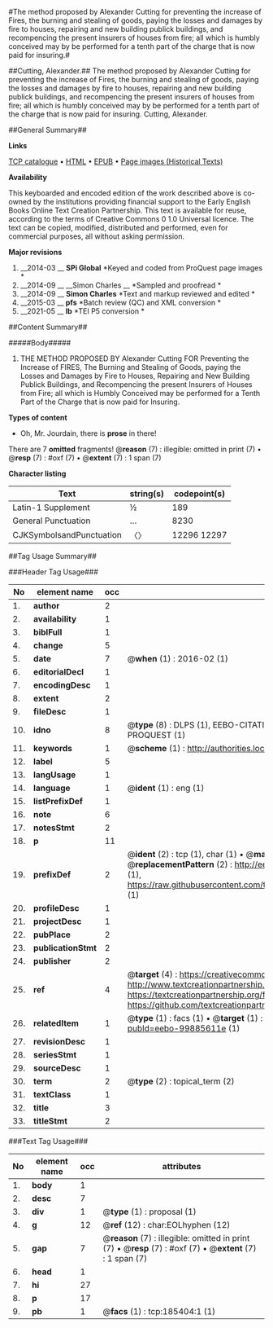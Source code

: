 #The method proposed by Alexander Cutting for preventing the increase of Fires, the burning and stealing of goods, paying the losses and damages by fire to houses, repairing and new building publick buildings, and recompencing the present insurers of houses from fire; all which is humbly conceived may by be performed for a tenth part of the charge that is now paid for insuring.#

##Cutting, Alexander.##
The method proposed by Alexander Cutting for preventing the increase of Fires, the burning and stealing of goods, paying the losses and damages by fire to houses, repairing and new building publick buildings, and recompencing the present insurers of houses from fire; all which is humbly conceived may by be performed for a tenth part of the charge that is now paid for insuring.
Cutting, Alexander.

##General Summary##

**Links**

[TCP catalogue](http://www.ota.ox.ac.uk/tcp/)  • 
[HTML](http://tei.it.ox.ac.uk/tcp/Texts-HTML/free/B20/B20997.html)  • 
[EPUB](http://tei.it.ox.ac.uk/tcp/Texts-EPUB/free/B20/B20997.epub) • 
[Page images (Historical Texts)](https://historicaltexts.jisc.ac.uk/eebo-99885611e)

**Availability**

This keyboarded and encoded edition of the work described above is co-owned by the
    institutions providing financial support to the Early English Books Online Text Creation
    Partnership. This text is available for reuse, according to the terms of  Creative Commons 0 1.0 Universal
    licence. The text can be copied, modified, distributed and performed, even for commercial
    purposes, all without asking permission.

**Major revisions**

1. __2014-03 __ __SPi Global__ *Keyed and coded from ProQuest page images *
1. __2014-09 __ __Simon Charles __ *Sampled and proofread *
1. __2014-09 __ __Simon Charles__ *Text and markup reviewed and edited *
1. __2015-03 __ __pfs__ *Batch review (QC) and XML conversion *
1. __2021-05 __ __lb__ *TEI P5 conversion *

##Content Summary##

#####Body#####

1. THE METHOD PROPOSED BY Alexander Cutting FOR Preventing the Increase of FIRES, The Burning and Stealing of Goods, paying the Losses and Damages by Fire to Houses, Repairing and New Building Publick Buildings, and Recompencing the present Insurers of Houses from Fire; all which is Humbly Conceived may be performed for a Tenth Part of the Charge that is now paid for Insuring.

**Types of content**

  * Oh, Mr. Jourdain, there is **prose** in there!

There are 7 **omitted** fragments! 
 @__reason__ (7) : illegible: omitted in print (7)  •  @__resp__ (7) : #oxf (7)  •  @__extent__ (7) : 1 span (7)

**Character listing**


|Text|string(s)|codepoint(s)|
|---|---|---|
|Latin-1 Supplement|½|189|
|General Punctuation|…|8230|
|CJKSymbolsandPunctuation|〈〉|12296 12297|

##Tag Usage Summary##

###Header Tag Usage###

|No|element name|occ|attributes|
|---|---|---|---|
|1.|__author__|2||
|2.|__availability__|1||
|3.|__biblFull__|1||
|4.|__change__|5||
|5.|__date__|7| @__when__ (1) : 2016-02 (1)|
|6.|__editorialDecl__|1||
|7.|__encodingDesc__|1||
|8.|__extent__|2||
|9.|__fileDesc__|1||
|10.|__idno__|8| @__type__ (8) : DLPS (1), EEBO-CITATION (1), VID (1), EEBO-PROQUEST (1), STC (3), PROQUEST (1)|
|11.|__keywords__|1| @__scheme__ (1) : http://authorities.loc.gov/ (1)|
|12.|__label__|5||
|13.|__langUsage__|1||
|14.|__language__|1| @__ident__ (1) : eng (1)|
|15.|__listPrefixDef__|1||
|16.|__note__|6||
|17.|__notesStmt__|2||
|18.|__p__|11||
|19.|__prefixDef__|2| @__ident__ (2) : tcp (1), char (1)  •  @__matchPattern__ (2) : ([0-9\-]+):([0-9IVX]+) (1), (.+) (1)  •  @__replacementPattern__ (2) : http://eebo.chadwyck.com/downloadtiff?vid=$1&page=$2 (1), https://raw.githubusercontent.com/textcreationpartnership/Texts/master/tcpchars.xml#$1 (1)|
|20.|__profileDesc__|1||
|21.|__projectDesc__|1||
|22.|__pubPlace__|2||
|23.|__publicationStmt__|2||
|24.|__publisher__|2||
|25.|__ref__|4| @__target__ (4) : https://creativecommons.org/publicdomain/zero/1.0/ (1), http://www.textcreationpartnership.org/docs/. (1), https://textcreationpartnership.org/faq/#faq05 (1), https://github.com/textcreationpartnership (1)|
|26.|__relatedItem__|1| @__type__ (1) : facs (1)  •  @__target__ (1) : https://data.historicaltexts.jisc.ac.uk/view?pubId=eebo-99885611e (1)|
|27.|__revisionDesc__|1||
|28.|__seriesStmt__|1||
|29.|__sourceDesc__|1||
|30.|__term__|2| @__type__ (2) : topical_term (2)|
|31.|__textClass__|1||
|32.|__title__|3||
|33.|__titleStmt__|2||


###Text Tag Usage###

|No|element name|occ|attributes|
|---|---|---|---|
|1.|__body__|1||
|2.|__desc__|7||
|3.|__div__|1| @__type__ (1) : proposal (1)|
|4.|__g__|12| @__ref__ (12) : char:EOLhyphen (12)|
|5.|__gap__|7| @__reason__ (7) : illegible: omitted in print (7)  •  @__resp__ (7) : #oxf (7)  •  @__extent__ (7) : 1 span (7)|
|6.|__head__|1||
|7.|__hi__|27||
|8.|__p__|17||
|9.|__pb__|1| @__facs__ (1) : tcp:185404:1 (1)|
